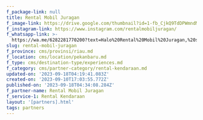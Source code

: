 ```yaml
---
f_package-link: null
title: Rental Mobil Juragan
f_image-link: https://drive.google.com/thumbnail?id=1-fb_CjkQ9TdDPWmndMOgMxl1LxHmalvw
f_instagram-link: https://www.instagram.com/rentalmobiljuragan/
f_whatsapp-link: >-
  https://wa.me/6282281770200?text=Halo%20Rental%20Mobil%20Juragan,%20saya%20dapat%20info%20dari%20@loocale.id%20dan%20punya%20pertanyaan
slug: rental-mobil-juragan
f_province: cms/provinsi/riau.md
f_location: cms/location/pekanbaru.md
f_type: cms/destination-type/experiences.md
f_category: cms/partner-category/rental-kendaraan.md
updated-on: '2023-09-18T04:19:41.083Z'
created-on: '2023-09-10T17:03:55.772Z'
published-on: '2023-09-18T04:34:08.284Z'
f_partner-name: Rental Mobil Juragan
f_service-1: Rental Kendaraan
layout: '[partners].html'
tags: partners
---
```



